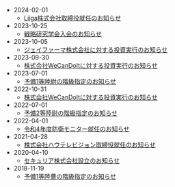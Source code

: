 * 2024-02-01
  * [Liiga株式会社取締役就任のお知らせ](./2024-02-01.md)
* 2023-10-25
  * [戦略研究学会入会のお知らせ](./2023-10-25.md)
* 2023-10-05
  * [ジェイファーマ株式会社に対する投資実行のお知らせ](./2023-10-05.md)
* 2023-09-30
  * [株式会社WeCanDoItに対する投資実行のお知らせ](./2023-09-30.md)
* 2023-07-01
  * [予備1等陸尉の階級指定のお知らせ](./2023-07-01.md)
* 2022-10-31
  * [株式会社WeCanDoItに対する投資実行のお知らせ](./2022-10-31.md)
* 2022-07-01
  * [予備2等陸尉の階級指定のお知らせ](./2022-07-01.md)
* 2022-04-01
  * [令和4年度防衛モニター就任のお知らせ](./2022-04-01.md)
* 2021-04-28
  * [株式会社ハウテレビジョン取締役就任のお知らせ](./2021-04-28.md)
* 2020-04-10
  * [セキュリア株式会社設立のお知らせ](./2020-04-10.md)
* 2018-11-19
  * [予備1等陸曹の階級指定のお知らせ](./2018-11-19.md)
